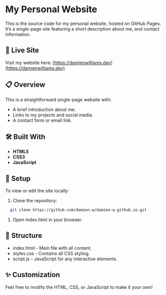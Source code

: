 # My Personal Website

This is the source code for my personal website, hosted on GitHub Pages. It’s a single-page site featuring a short description about me, and contact information.

## 🔗 Live Site

Visit my website here: [https://damienwilliams.dev](https://damienwilliams.dev)

## 📋 Overview

This is a straightforward single-page website with:

- A brief introduction about me.
- Links to my projects and social media.
- A contact form or email link.

## 🛠️ Built With

- **HTML5**
- **CSS3**
- **JavaScript**

## 🚀 Setup

To view or edit the site locally:

1. Clone the repository:

  ```bash
    git clone https://github.com/damien-w/damien-w.github.io.git
   ```

1. Open index.html in your browser.

## 📂 Structure

- index.html - Main file with all content.
- styles.css - Contains all CSS styling.
- script.js - JavaScript for any interactive elements.

## ✨ Customization

Feel free to modify the HTML, CSS, or JavaScript to make it your own!
